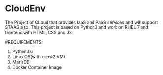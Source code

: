 # CloudEnv
The Project of CLoud that provides IaaS and PaaS services and will support STAAS also. This project is based on Python3 and work on RHEL 7 and frontend with HTML, CSS and JS.

#REQUIREMENTS:
1. Python3.6
2. Linux OS(with qcow2 VM)
3. MariaDB
4. Docker Container Image
